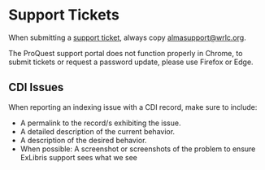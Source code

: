 # Support Tickets

When submitting a [support ticket](https://support.proquest.com/), always copy almasupport@wrlc.org.

The ProQuest support portal does not function properly in Chrome, to submit tickets or request a password update, please use Firefox or Edge.&#x20;





## CDI Issues

When reporting an indexing issue with a CDI record, make sure to include:&#x20;

* A permalink to the record/s exhibiting the issue.
* A detailed description of the current behavior.
* A description of the desired behavior.
* When possible: A screenshot or screenshots of the problem to ensure ExLibris support sees what we see&#x20;
